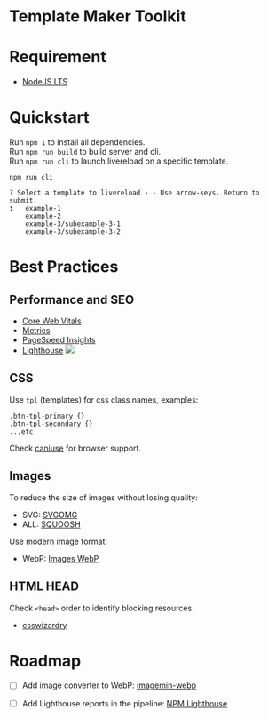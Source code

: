 # Template Maker Toolkit
# Requirement
+ [NodeJS LTS](https://nodejs.org/en/)
# Quickstart
Run `npm i` to install all dependencies.</br>
Run `npm run build` to build server and cli.</br>
Run `npm run cli` to launch livereload on a specific template.</br>

```
npm run cli

? Select a template to livereload › - Use arrow-keys. Return to submit.
❯   example-1
    example-2
    example-3/subexample-3-1
    example-3/subexample-3-2
```
# Best Practices
## Performance and SEO
+ [Core Web Vitals](https://web.dev/learn-core-web-vitals/)
+ [Metrics](https://web.dev/metrics/)
+ [PageSpeed Insights](https://pagespeed.web.dev/)
+ [Lighthouse](https://chrome.google.com/webstore/detail/lighthouse/blipmdconlkpinefehnmjammfjpmpbjk?hl=es)
![](https://web-dev.imgix.net/image/admin/4j72CWywp2D88Xti8zBf.png?auto=format&w=1600)
## CSS
Use `tpl` (templates) for css class names, examples:  
```
.btn-tpl-primary {}
.btn-tpl-secondary {}
...etc
```
Check [caniuse](https://caniuse.com/) for browser support.
## Images
To reduce the size of images without losing quality:  
+ SVG: [SVGOMG](https://jakearchibald.github.io/svgomg/)
+ ALL: [SQUOOSH](https://squoosh.app/)  

Use modern image format:
+ WebP: [Images WebP](https://web.dev/i18n/es/serve-images-webp/)
## HTML HEAD
Check `<head>` order to identify blocking resources.
+ [csswizardry](https://github.com/csswizardry/ct)
# Roadmap
- [ ] Add image converter to WebP: [imagemin-webp](https://github.com/imagemin/imagemin-webp)

- [ ] Add Lighthouse reports in the pipeline: [NPM Lighthouse](https://www.npmjs.com/package/lighthouse)
